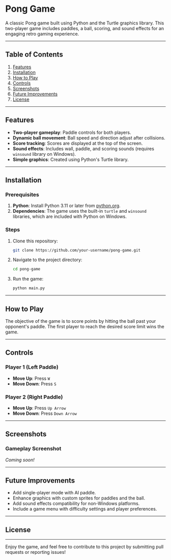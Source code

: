 # Pong Game

A classic Pong game built using Python and the Turtle graphics library. This two-player game includes paddles, a ball, scoring, and sound effects for an engaging retro gaming experience.

---

## Table of Contents
1. [Features](#features)
2. [Installation](#installation)
3. [How to Play](#how-to-play)
4. [Controls](#controls)
5. [Screenshots](#screenshots)
6. [Future Improvements](#future-improvements)
7. [License](#license)

---

## Features
- **Two-player gameplay**: Paddle controls for both players.
- **Dynamic ball movement**: Ball speed and direction adjust after collisions.
- **Score tracking**: Scores are displayed at the top of the screen.
- **Sound effects**: Includes wall, paddle, and scoring sounds (requires `winsound` library on Windows).
- **Simple graphics**: Created using Python's Turtle library.

---

## Installation

### Prerequisites
1. **Python**: Install Python 3.11 or later from [python.org](https://www.python.org/).
2. **Dependencies**: The game uses the built-in `turtle` and `winsound` libraries, which are included with Python on Windows.

### Steps
1. Clone this repository:
   ```bash
   git clone https://github.com/your-username/pong-game.git
   ```
2. Navigate to the project directory:
   ```bash
   cd pong-game
   ```
3. Run the game:
   ```bash
   python main.py
   ```

---

## How to Play
The objective of the game is to score points by hitting the ball past your opponent's paddle. The first player to reach the desired score limit wins the game.

---

## Controls

### Player 1 (Left Paddle)
- **Move Up**: Press `W`
- **Move Down**: Press `S`

### Player 2 (Right Paddle)
- **Move Up**: Press `Up Arrow`
- **Move Down**: Press `Down Arrow`

---

## Screenshots

### Gameplay Screenshot
*Coming soon!*

---

## Future Improvements
- Add single-player mode with AI paddle.
- Enhance graphics with custom sprites for paddles and the ball.
- Add sound effects compatibility for non-Windows platforms.
- Include a game menu with difficulty settings and player preferences.

---

## License
---

Enjoy the game, and feel free to contribute to this project by submitting pull requests or reporting issues!
